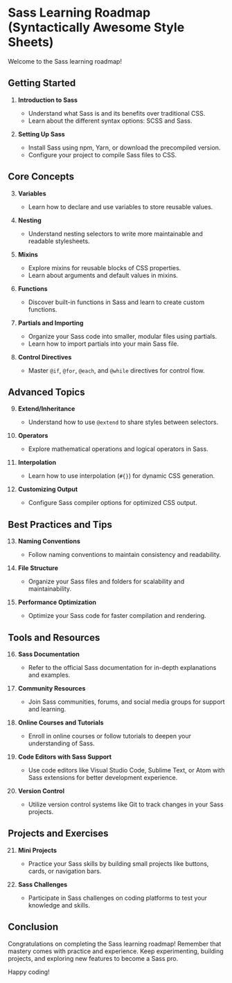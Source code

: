 # Sass Learning Roadmap (Syntactically Awesome Style Sheets)

Welcome to the Sass learning roadmap!

## Getting Started

1. **Introduction to Sass**

   - Understand what Sass is and its benefits over traditional CSS.
   - Learn about the different syntax options: SCSS and Sass.

2. **Setting Up Sass**
   - Install Sass using npm, Yarn, or download the precompiled version.
   - Configure your project to compile Sass files to CSS.

## Core Concepts

3. **Variables**

   - Learn how to declare and use variables to store reusable values.

4. **Nesting**

   - Understand nesting selectors to write more maintainable and readable stylesheets.

5. **Mixins**

   - Explore mixins for reusable blocks of CSS properties.
   - Learn about arguments and default values in mixins.

6. **Functions**

   - Discover built-in functions in Sass and learn to create custom functions.

7. **Partials and Importing**

   - Organize your Sass code into smaller, modular files using partials.
   - Learn how to import partials into your main Sass file.

8. **Control Directives**
   - Master `@if`, `@for`, `@each`, and `@while` directives for control flow.

## Advanced Topics

9. **Extend/Inheritance**

   - Understand how to use `@extend` to share styles between selectors.

10. **Operators**

    - Explore mathematical operations and logical operators in Sass.

11. **Interpolation**

    - Learn how to use interpolation (`#{}`) for dynamic CSS generation.

12. **Customizing Output**
    - Configure Sass compiler options for optimized CSS output.

## Best Practices and Tips

13. **Naming Conventions**

    - Follow naming conventions to maintain consistency and readability.

14. **File Structure**

    - Organize your Sass files and folders for scalability and maintainability.

15. **Performance Optimization**
    - Optimize your Sass code for faster compilation and rendering.

## Tools and Resources

16. **Sass Documentation**

    - Refer to the official Sass documentation for in-depth explanations and examples.

17. **Community Resources**

    - Join Sass communities, forums, and social media groups for support and learning.

18. **Online Courses and Tutorials**

    - Enroll in online courses or follow tutorials to deepen your understanding of Sass.

19. **Code Editors with Sass Support**

    - Use code editors like Visual Studio Code, Sublime Text, or Atom with Sass extensions for better development experience.

20. **Version Control**
    - Utilize version control systems like Git to track changes in your Sass projects.

## Projects and Exercises

21. **Mini Projects**

    - Practice your Sass skills by building small projects like buttons, cards, or navigation bars.

22. **Sass Challenges**
    - Participate in Sass challenges on coding platforms to test your knowledge and skills.

## Conclusion

Congratulations on completing the Sass learning roadmap! Remember that mastery comes with practice and experience. Keep experimenting, building projects, and exploring new features to become a Sass pro.

Happy coding!
